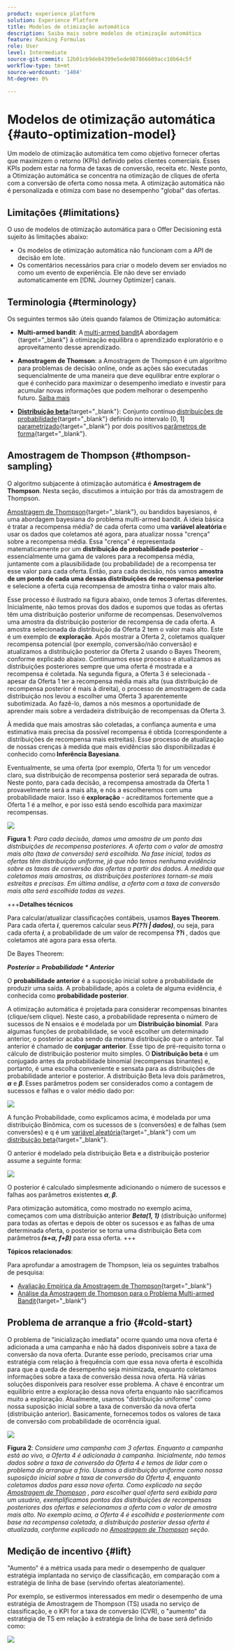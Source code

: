 ```yaml
---
product: experience platform
solution: Experience Platform
title: Modelos de otimização automática
description: Saiba mais sobre modelos de otimização automática
feature: Ranking Formulas
role: User
level: Intermediate
source-git-commit: 12b01cb9de84399e5ede987866609acc10b64c5f
workflow-type: tm+mt
source-wordcount: '1404'
ht-degree: 0%

---
```


# Modelos de otimização automática {#auto-optimization-model}

Um modelo de otimização automática tem como objetivo fornecer ofertas que maximizem o retorno (KPIs) definido pelos clientes comerciais. Esses KPIs podem estar na forma de taxas de conversão, receita etc. Neste ponto, a Otimização automática se concentra na otimização de cliques de oferta com a conversão de oferta como nossa meta. A otimização automática não é personalizada e otimiza com base no desempenho &quot;global&quot; das ofertas.

## Limitações {#limitations}

O uso de modelos de otimização automática para o Offer Decisioning está sujeito às limitações abaixo:

* Os modelos de otimização automática não funcionam com a API de decisão em lote.
* Os comentários necessários para criar o modelo devem ser enviados no como um evento de experiência. Ele não deve ser enviado automaticamente em [!DNL Journey Optimizer] canais.

## Terminologia {#terminology}

Os seguintes termos são úteis quando falamos de Otimização automática:

* **Multi-armed bandit**: A [multi-armed bandit](https://en.wikipedia.org/wiki/Multi-armed_bandit)A abordagem {target=&quot;_blank&quot;} à otimização equilibra o aprendizado exploratório e o aproveitamento desse aprendizado.

* **Amostragem de Thomson**: a Amostragem de Thompson é um algoritmo para problemas de decisão online, onde as ações são executadas sequencialmente de uma maneira que deve equilibrar entre explorar o que é conhecido para maximizar o desempenho imediato e investir para acumular novas informações que podem melhorar o desempenho futuro. [Saiba mais](#thompson-sampling)

* [**Distribuição beta**](https://en.wikipedia.org/wiki/Beta_distribution){target=&quot;_blank&quot;}: Conjunto contínuo [distribuições de probabilidade](https://en.wikipedia.org/wiki/Probability_distribution){target=&quot;_blank&quot;} definido no intervalo [0, 1] [parametrizado](https://en.wikipedia.org/wiki/Statistical_parameter){target=&quot;_blank&quot;} por dois positivos [parâmetros de forma](https://en.wikipedia.org/wiki/Shape_parameter){target=&quot;_blank&quot;}.

## Amostragem de Thompson {#thompson-sampling}

O algoritmo subjacente à otimização automática é **Amostragem de Thompson**. Nesta seção, discutimos a intuição por trás da amostragem de Thompson.

[Amostragem de Thompson](https://en.wikipedia.org/wiki/Thompson_sampling){target=&quot;_blank&quot;}, ou bandidos bayesianos, é uma abordagem bayesiana do problema multi-armed bandit.  A ideia básica é tratar a recompensa média? de cada oferta como uma **variável aleatória** e usar os dados que coletamos até agora, para atualizar nossa &quot;crença&quot; sobre a recompensa média. Essa &quot;crença&quot; é representada matematicamente por um **distribuição de probabilidade posterior** - essencialmente uma gama de valores para a recompensa média, juntamente com a plausibilidade (ou probabilidade) de a recompensa ter esse valor para cada oferta. Então, para cada decisão, nós vamos **amostra de um ponto de cada uma dessas distribuições de recompensa posterior** e selecione a oferta cuja recompensa de amostra tinha o valor mais alto.

Esse processo é ilustrado na figura abaixo, onde temos 3 ofertas diferentes. Inicialmente, não temos provas dos dados e supomos que todas as ofertas têm uma distribuição posterior uniforme de recompensas. Desenvolvemos uma amostra da distribuição posterior de recompensa de cada oferta. A amostra selecionada da distribuição da Oferta 2 tem o valor mais alto. Este é um exemplo de **exploração**. Após mostrar a Oferta 2, coletamos qualquer recompensa potencial (por exemplo, conversão/não conversão) e atualizamos a distribuição posterior da Oferta 2 usando o Bayes Theorem, conforme explicado abaixo.  Continuamos esse processo e atualizamos as distribuições posteriores sempre que uma oferta é mostrada e a recompensa é coletada. Na segunda figura, a Oferta 3 é selecionada - apesar da Oferta 1 ter a recompensa média mais alta (sua distribuição de recompensa posterior é mais à direita), o processo de amostragem de cada distribuição nos levou a escolher uma Oferta 3 aparentemente subotimizada. Ao fazê-lo, damos a nós mesmos a oportunidade de aprender mais sobre a verdadeira distribuição de recompensas da Oferta 3.

À medida que mais amostras são coletadas, a confiança aumenta e uma estimativa mais precisa da possível recompensa é obtida (correspondente a distribuições de recompensa mais estreitas). Esse processo de atualização de nossas crenças à medida que mais evidências são disponibilizadas é conhecido como **Inferência Bayesiana**.

Eventualmente, se uma oferta (por exemplo, Oferta 1) for um vencedor claro, sua distribuição de recompensa posterior será separada de outras. Neste ponto, para cada decisão, a recompensa amostrada da Oferta 1 provavelmente será a mais alta, e nós a escolheremos com uma probabilidade maior. Isso é **exploração** - acreditamos fortemente que a Oferta 1 é a melhor, e por isso está sendo escolhida para maximizar recompensas.

![](../assets/ai-ranking-thompson-sampling.png)

**Figura 1**: *Para cada decisão, damos uma amostra de um ponto das distribuições de recompensa posteriores. A oferta com o valor de amostra mais alto (taxa de conversão) será escolhida. Na fase inicial, todas as ofertas têm distribuição uniforme, já que não temos nenhuma evidência sobre as taxas de conversão das ofertas a partir dos dados. À medida que coletamos mais amostras, as distribuições posteriores tornam-se mais estreitas e precisas. Em última análise, a oferta com a taxa de conversão mais alta será escolhida todas as vezes.*

<!--
![](../assets/ai-ranking-thompson-sampling-initial.png)
![](../assets/ai-ranking-thompson-sampling-intermediate.png)
![](../assets/ai-ranking-thompson-sampling-ultimate.png)
-->

+++**Detalhes técnicos**

Para calcular/atualizar classificações contábeis, usamos **Bayes Theorem**. Para cada oferta ***i***, queremos calcular seus ***P(??i | dados)***, ou seja, para cada oferta ***i***, a probabilidade de um valor de recompensa **??i** , dados que coletamos até agora para essa oferta.

De Bayes Theorem:

***Posterior = Probabilidade * Anterior***

O **probabilidade anterior** é a suposição inicial sobre a probabilidade de produzir uma saída. A probabilidade, após a coleta de alguma evidência, é conhecida como **probabilidade posterior**. 

A otimização automática é projetada para considerar recompensas binantes (clique/sem clique). Neste caso, a probabilidade representa o número de sucessos de N ensaios e é modelada por um **Distribuição binomial**. Para algumas funções de probabilidade, se você escolher um determinado anterior, o posterior acaba sendo da mesma distribuição que o anterior. Tal anterior é chamado de **conjugar anterior**. Esse tipo de pré-requisito torna o cálculo de distribuição posterior muito simples. O **Distribuição beta** é um conjugado antes da probabilidade binomial (recompensas binantes) e, portanto, é uma escolha conveniente e sensata para as distribuições de probabilidade anterior e posterior. A distribuição Beta leva dois parâmetros, ***α*** e ***β***. Esses parâmetros podem ser considerados como a contagem de sucessos e falhas e o valor médio dado por:

![](../assets/ai-ranking-beta-distribution.png)

A função Probabilidade, como explicamos acima, é modelada por uma distribuição Binômica, com os sucessos de s (conversões) e de falhas (sem conversões) e q é um [variável aleatória](https://en.wikipedia.org/wiki/Random_variable){target=&quot;_blank&quot;} com um [distribuição beta](https://en.wikipedia.org/wiki/Beta_distribution){target=&quot;_blank&quot;}.

O anterior é modelado pela distribuição Beta e a distribuição posterior assume a seguinte forma:

![](../assets/ai-ranking-posterior-distribution.svg)

O posterior é calculado simplesmente adicionando o número de sucessos e falhas aos parâmetros existentes ***α***, ***β***.

Para otimização automática, como mostrado no exemplo acima, começamos com uma distribuição anterior ***Beta(1, 1)*** (distribuição uniforme) para todas as ofertas e depois de obter os sucessos e as falhas de uma determinada oferta, o posterior se torna uma distribuição Beta com parâmetros ***(s+α, f+β)*** para essa oferta.
+++

**Tópicos relacionados**:

Para aprofundar a amostragem de Thompson, leia os seguintes trabalhos de pesquisa:
* [Avaliação Empírica da Amostragem de Thompson](https://proceedings.neurips.cc/paper/2011/file/e53a0a2978c28872a4505bdb51db06dc-Paper.pdf){target=&quot;_blank&quot;}
* [Análise da Amostragem de Thompson para o Problema Multi-armed Bandit](http://proceedings.mlr.press/v23/agrawal12/agrawal12.pdf){target=&quot;_blank&quot;}

## Problema de arranque a frio {#cold-start}

O problema de &quot;inicialização imediata&quot; ocorre quando uma nova oferta é adicionada a uma campanha e não há dados disponíveis sobre a taxa de conversão da nova oferta. Durante esse período, precisamos criar uma estratégia com relação à frequência com que essa nova oferta é escolhida para que a queda de desempenho seja minimizada, enquanto coletamos informações sobre a taxa de conversão dessa nova oferta. Há várias soluções disponíveis para resolver esse problema. A chave é encontrar um equilíbrio entre a exploração dessa nova oferta enquanto não sacrificamos muito a exploração. Atualmente, usamos &quot;distribuição uniforme&quot; como nossa suposição inicial sobre a taxa de conversão da nova oferta (distribuição anterior). Basicamente, fornecemos todos os valores de taxa de conversão com probabilidade de ocorrência igual.


![](../assets/ai-ranking-cold-start-strategies.png)

**Figura 2**: *Considere uma campanha com 3 ofertas. Enquanto a campanha está ao vivo, a Oferta 4 é adicionada à campanha. Inicialmente, não temos dados sobre a taxa de conversão da Oferta 4 e temos de lidar com o problema do arranque a frio. Usamos a distribuição uniforme como nossa suposição inicial sobre a taxa de conversão da Oferta 4, enquanto coletamos dados para essa nova oferta. Como explicado na seção [Amostragem de Thompson](#thompson-sampling) , para escolher qual oferta será exibida para um usuário, exemplificamos pontos das distribuições de recompensas posteriores das ofertas e selecionamos a oferta com o valor de amostra mais alto. No exemplo acima, a Oferta 4 é escolhida e posteriormente com base na recompensa coletada, a distribuição posterior dessa oferta é atualizada, conforme explicado no [Amostragem de Thompson](#thompson-sampling) seção.*

## Medição de incentivo {#lift}

&quot;Aumento&quot; é a métrica usada para medir o desempenho de qualquer estratégia implantada no serviço de classificação, em comparação com a estratégia de linha de base (servindo ofertas aleatoriamente).

Por exemplo, se estivermos interessados em medir o desempenho de uma estratégia de Amostragem de Thompson (TS) usada no serviço de classificação, e o KPI for a taxa de conversão (CVR), o &quot;aumento&quot; da estratégia de TS em relação à estratégia de linha de base será definido como:

![](../assets/ai-ranking-lift.png)
